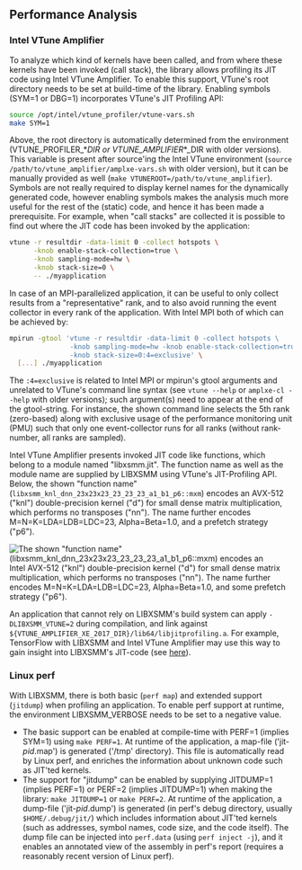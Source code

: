 ## Performance Analysis

### <span>Intel&#160;VTune&#160;Amplifier</span>

To analyze which kind of kernels have been called, and from where these kernels have been invoked (call stack), the library allows profiling its JIT code using <span>Intel&#160;VTune&#160;Amplifier</span>. To enable this support, VTune's root directory needs to be set at build-time of the library. Enabling symbols (SYM=1 or DBG=1) incorporates VTune's JIT Profiling API:

```bash
source /opt/intel/vtune_profiler/vtune-vars.sh
make SYM=1
```

Above, the root directory is automatically determined from the environment (VTUNE_PROFILER_\*_DIR or VTUNE_AMPLIFIER_\*_DIR with older versions). This variable is present after source'ing the <span>Intel&#160;VTune</span> environment (`source /path/to/vtune_amplifier/amplxe-vars.sh` with older version), but it can be manually provided as well (`make VTUNEROOT=/path/to/vtune_amplifier`). Symbols are not really required to display kernel names for the dynamically generated code, however enabling symbols makes the analysis much more useful for the rest of the (static) code, and hence it has been made a prerequisite. For example, when "call stacks" are collected it is possible to find out where the JIT code has been invoked by the application:

```bash
vtune -r resultdir -data-limit 0 -collect hotspots \
      -knob enable-stack-collection=true \
      -knob sampling-mode=hw \
      -knob stack-size=0 \
      -- ./myapplication
```

In case of an MPI-parallelized application, it can be useful to only collect results from a "representative" rank, and to also avoid running the event collector in every rank of the application. With <span>Intel&#160;MPI</span> both of which can be achieved by:

```bash
mpirun -gtool 'vtune -r resultdir -data-limit 0 -collect hotspots \
               -knob sampling-mode=hw -knob enable-stack-collection=true \
               -knob stack-size=0:4=exclusive' \
  [...] ./myapplication
```

The `:4=exclusive` is related to Intel MPI or mpirun's gtool arguments and unrelated to VTune's command line syntax (see `vtune --help` or `amplxe-cl --help` with older versions); such argument(s) need to appear at the end of the gtool-string. For instance, the shown command line selects the 5th rank (zero-based) along with exclusive usage of the performance monitoring unit (PMU) such that only one event-collector runs for all ranks (without rank-number, all ranks are sampled).

<a name="vtune-jit-api"></a><span>Intel&#160;VTune&#160;Amplifier</span> presents invoked JIT code like functions, which belong to a module named "libxsmm.jit". The function name as well as the module name are supplied by LIBXSMM using VTune's JIT-Profiling API. Below, the shown "function name" (`libxsmm_knl_dnn_23x23x23_23_23_23_a1_b1_p6::mxm`) encodes an AVX-512 ("knl") double-precision kernel ("d") for small dense matrix multiplication, which performs no transposes ("nn"). The name further encodes M=N=K=LDA=LDB=LDC=23, Alpha=Beta=1.0, and a prefetch strategy ("p6").

![The shown "function name" (`libxsmm_knl_dnn_23x23x23_23_23_23_a1_b1_p6::mxm`) encodes an <span>Intel&#160;AVX-512</span> ("knl") double-precision kernel ("d") for small dense matrix multiplication, which performs no transposes ("nn"). The name further encodes M=N=K=LDA=LDB=LDC=23, Alpha=Beta=1.0, and some prefetch strategy ("p6").](libxsmm_prof-vtune.png)

An application that cannot rely on LIBXSMM's build system can apply `-DLIBXSMM_VTUNE=2` during compilation, and link against `${VTUNE_AMPLIFIER_XE_2017_DIR}/lib64/libjitprofiling.a`. For example, TensorFlow with LIBXSMM and <span>Intel&#160;VTune&#160;Amplifier</span> may use this way to gain insight into LIBXSMM's JIT-code (see [here](tensorflow.md#performance-profiling)).

### <span>Linux&#160;perf</span>

With LIBXSMM, there is both basic (`perf map`) and extended support (`jitdump`) when profiling an application. To enable perf support at runtime, the environment LIBXSMM_VERBOSE needs to be set to a negative value.

* The basic support can be enabled at compile-time with PERF=1 (implies SYM=1) using `make PERF=1`. At runtime of the application, a map-file ('jit-*pid*.map') is generated ('/tmp' directory). This file is automatically read by <span>Linux&#160;perf</span>, and enriches the information about unknown code such as JIT'ted kernels.
* The support for "jitdump" can be enabled by supplying JITDUMP=1 (implies PERF=1) or PERF=2 (implies JITDUMP=1) when making the library: `make JITDUMP=1` or `make PERF=2`. At runtime of the application, a dump-file ('jit-*pid*.dump') is generated (in perf's debug directory, usually `$HOME/.debug/jit/`) which includes information about JIT'ted kernels (such as addresses, symbol names, code size, and the code itself). The dump file can be injected into `perf.data` (using `perf inject -j`), and it enables an annotated view of the assembly in perf's report (requires a reasonably recent version of <span>Linux&#160;perf</span>).

